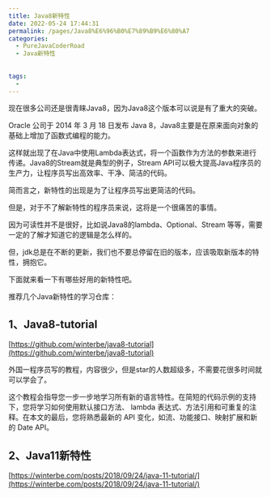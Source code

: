 ```yaml
---
title: Java8新特性
date: 2022-05-24 17:44:31
permalink: /pages/Java8%E6%96%B0%E7%89%B9%E6%80%A7
categories:
  - PureJavaCoderRoad
  - Java新特性
      
      
tags:
  - 
---
```



现在很多公司还是很青睐Java8，因为Java8这个版本可以说是有了重大的突破。

Oracle 公司于 2014 年 3 月 18 日发布 Java 8，Java8主要是在原来面向对象的基础上增加了函数式编程的能力。

这样就出现了在Java中使用Lambda表达式，将一个函数作为方法的参数来进行传递。Java8的Stream就是典型的例子，Stream API可以极大提高Java程序员的生产力，让程序员写出高效率、干净、简洁的代码。



简而言之，新特性的出现是为了让程序员写出更简洁的代码。

但是，对于不了解新特性的程序员来说，这将是一个很痛苦的事情。

因为可读性并不是很好，比如说Java8的lambda、Optional、Stream 等等，需要一定的了解才知道它的逻辑是怎么样的。



但，jdk总是在不断的更新，我们也不要总停留在旧的版本，应该吸取新版本的特性，拥抱它。



下面就来看一下有哪些好用的新特性吧。



推荐几个Java新特性的学习仓库：

## 1、Java8-tutorial

[https://github.com/winterbe/java8-tutorial](https://github.com/winterbe/java8-tutorial)

外国一程序员写的教程，内容很少，但是star的人数超级多，不需要花很多时间就可以学会了。

这个教程会指导您一步一步地学习所有新的语言特性。在简短的代码示例的支持下，您将学习如何使用默认接口方法、 lambda 表达式、方法引用和可重复的注释。在本文的最后，您将熟悉最新的 API 变化，如流、功能接口、映射扩展和新的 Date API。



## 2、Java11新特性

[https://winterbe.com/posts/2018/09/24/java-11-tutorial/](https://winterbe.com/posts/2018/09/24/java-11-tutorial/)

